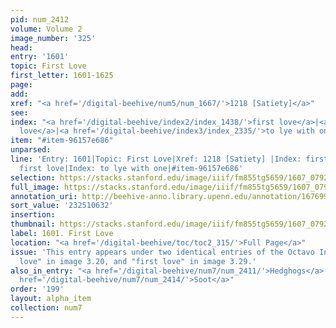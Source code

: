 ```yaml
---
pid: num_2412
volume: Volume 2
image_number: '325'
head:
entry: '1601'
topic: First Love
first_letter: 1601-1625
page:
add:
xref: "<a href='/digital-beehive/num5/num_1667/'>1218 [Satiety]</a>"
see:
index: "<a href='/digital-beehive/index2/index_1438/'>first love</a>|<a href='/digital-beehive/index2/index_1438/'>first
  love</a>|<a href='/digital-beehive/index3/index_2335/'>to lye with one</a>"
item: "#item-96157e686"
unparsed:
line: 'Entry: 1601|Topic: First Love|Xref: 1218 [Satiety] |Index: first love|Index:
  first love|Index: to lye with one|#item-96157e686'
selection: https://stacks.stanford.edu/image/iiif/fm855tg5659/1607_0792/299,632,2964,299/full/0/default.jpg
full_image: https://stacks.stanford.edu/image/iiif/fm855tg5659/1607_0792/full/full/0/default.jpg
annotation_uri: http://beehive-anno.library.upenn.edu/annotation/1676996724514
sort_value: '232510632'
insertion:
thumbnail: https://stacks.stanford.edu/image/iiif/fm855tg5659/1607_0792/299,632,600,180/250,/0/default.jpg
label: 1601. First Love
location: "<a href='/digital-beehive/toc/toc2_315/'>Full Page</a>"
issue: 'This entry appears under two identical entries of the Octavo Index: "first
  love" in image 3.20, and "first love" in image 3.29.'
also_in_entry: "<a href='/digital-beehive/num7/num_2411/'>Hedghogs</a>|<a href='/digital-beehive/num7/num_2413/'>Cochineal</a>|<a
  href='/digital-beehive/num7/num_2414/'>Soot</a>"
order: '199'
layout: alpha_item
collection: num7
---
```

